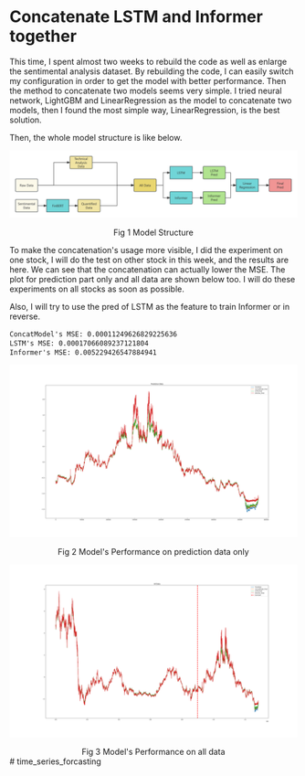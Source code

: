 # Concatenate LSTM and Informer together

This time, I spent almost two weeks to rebuild the code as well as enlarge the sentimental analysis dataset. By rebuilding the code, I can easily switch my configuration in order to get the model with better performance. Then the method to concatenate two models seems very simple. I tried neural network, LightGBM and LinearRegression as the model to concatenate two models, then I found the most simple way, LinearRegression, is the best solution.

Then, the whole model structure is like below.

![Model Structure](./assets/ModelStructure.png)

<center>Fig 1 Model Structure</center>

To make the concatenation's usage more visible, I did the experiment on one stock, I will do the test on other stock in this week, and the results are here. We can see that the concatenation can actually lower the MSE. The plot for prediction part only and all data are shown below too. I will do these experiments on all stocks as soon as possible.

Also, I will try to use the pred of LSTM as the feature to train Informer or in reverse.

```
ConcatModel's MSE: 0.00011249626829225636
LSTM's MSE: 0.00017066089237121804
Informer's MSE: 0.005229426547884941
```

![image-20240819231716542](./assets/image-20240819231716542.png)

<center>Fig 2 Model's Performance on prediction data only</center>

![image-20240819231818320](./assets/image-20240819231818320.png)

<center>Fig 3 Model's Performance on all data</center>#   t i m e _ s e r i e s _ f o r c a s t i n g 
 
 